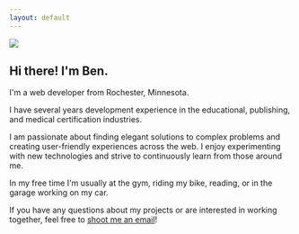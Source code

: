 ```yaml
---
layout: default
---
```


<section id="about-me">
    <section id="intro">
        <div class="container">
            <div class="item flex-100">
                <p class="is-center-aligned">
                    <img src="https://assets.bpwalters.com/images/me_2.jpg" class="is-round-img">
                    <h2>Hi there!  I'm Ben.</h2>
                </p>
                <p>I'm a web developer from Rochester, Minnesota.</p>
                <p>I have several years development experience in the educational, publishing, and medical certification industries.</p>
                <p>I am passionate about finding elegant solutions to complex problems and creating user-friendly experiences across the web. I enjoy experimenting with new technologies and strive to continuously learn from those around me.</p>
                <p>In my free time I'm usually at the gym, riding my bike, reading, or in the garage working on my car.</p>
                <p>If you have any questions about my projects or are interested in working together, feel free to <a href="mailto:contact@bpwalters.com">shoot me an email</a>!</p>
            </div>
        </div>
    </section>
</section>
